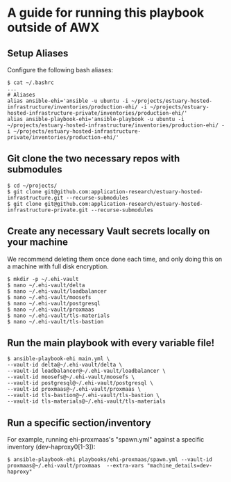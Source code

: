 
# A guide for running this playbook outside of AWX

## Setup Aliases

Configure the following bash aliases:

```
$ cat ~/.bashrc
...
# Aliases
alias ansible-ehi='ansible -u ubuntu -i ~/projects/estuary-hosted-infrastructure/inventories/production-ehi/ -i ~/projects/estuary-hosted-infrastructure-private/inventories/production-ehi/'
alias ansible-playbook-ehi='ansible-playbook -u ubuntu -i ~/projects/estuary-hosted-infrastructure/inventories/production-ehi/ -i ~/projects/estuary-hosted-infrastructure-private/inventories/production-ehi/'
```


## Git clone the two necessary repos with submodules

```
$ cd ~/projects/
$ git clone git@github.com:application-research/estuary-hosted-infrastructure.git --recurse-submodules
$ git clone git@github.com:application-research/estuary-hosted-infrastructure-private.git --recurse-submodules
```


## Create any necessary Vault secrets locally on your machine 

We recommend deleting them once done each time, and only doing this on a machine with full disk encryption.

```
$ mkdir -p ~/.ehi-vault
$ nano ~/.ehi-vault/delta
$ nano ~/.ehi-vault/loadbalancer
$ nano ~/.ehi-vault/moosefs
$ nano ~/.ehi-vault/postgresql
$ nano ~/.ehi-vault/proxmaas
$ nano ~/.ehi-vault/tls-materials
$ nano ~/.ehi-vault/tls-bastion
```


## Run the main playbook with every variable file!

```
$ ansible-playbook-ehi main.yml \
--vault-id delta@~/.ehi-vault/delta \
--vault-id loadbalancer@~/.ehi-vault/loadbalancer \
--vault-id moosefs@~/.ehi-vault/moosefs \
--vault-id postgresql@~/.ehi-vault/postgresql \
--vault-id proxmaas@~/.ehi-vault/proxmaas \
--vault-id tls-bastion@~/.ehi-vault/tls-bastion \
--vault-id tls-materials@~/.ehi-vault/tls-materials
```


## Run a specific section/inventory

For example, running ehi-proxmaas's "spawn.yml" against a specific inventory (dev-haproxy0[1-3]):

```
$ ansible-playbook-ehi playbooks/ehi-proxmaas/spawn.yml --vault-id proxmaas@~/.ehi-vault/proxmaas  --extra-vars "machine_details=dev-haproxy"
```

